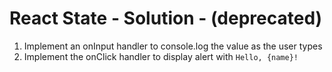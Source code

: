 # React State - Solution - (deprecated)

  1. Implement an onInput handler to console.log the value as the user types
  2. Implement the onClick handler to display alert with `Hello, {name}!`
